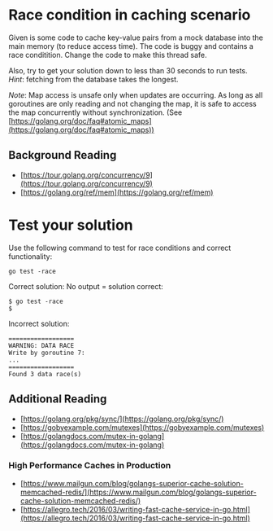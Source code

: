 # Race condition in caching scenario

Given is some code to cache key-value pairs from a mock database into
the main memory (to reduce access time). The code is buggy and
contains a race conditition. Change the code to make this thread safe.

Also, try to get your solution down to less than 30 seconds to run tests.  *Hint*: fetching from the database takes the longest.

*Note*: Map access is unsafe only when updates are occurring. As long as all goroutines are only reading and not changing the map, it is safe to access the map concurrently without synchronization. (See [https://golang.org/doc/faq#atomic_maps](https://golang.org/doc/faq#atomic_maps))

## Background Reading

* [https://tour.golang.org/concurrency/9](https://tour.golang.org/concurrency/9)
* [https://golang.org/ref/mem](https://golang.org/ref/mem)

# Test your solution

Use the following command to test for race conditions and correct functionality:
```
go test -race
```

Correct solution:
No output = solution correct:
```
$ go test -race
$
```

Incorrect solution:
```
==================
WARNING: DATA RACE
Write by goroutine 7:
...
==================
Found 3 data race(s)
```

## Additional Reading

* [https://golang.org/pkg/sync/](https://golang.org/pkg/sync/)
* [https://gobyexample.com/mutexes](https://gobyexample.com/mutexes)
* [https://golangdocs.com/mutex-in-golang](https://golangdocs.com/mutex-in-golang)

### High Performance Caches in Production

* [https://www.mailgun.com/blog/golangs-superior-cache-solution-memcached-redis/](https://www.mailgun.com/blog/golangs-superior-cache-solution-memcached-redis/)
* [https://allegro.tech/2016/03/writing-fast-cache-service-in-go.html](https://allegro.tech/2016/03/writing-fast-cache-service-in-go.html)
